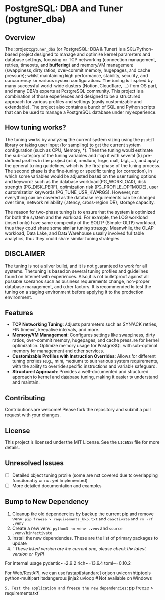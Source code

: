 # PostgreSQL: DBA and Tuner (pgtuner_dba)

## Overview

The :project:`pgtuner_dba` (or PostgreSQL: DBA & Tuner) is a SQL/Python-based project designed to manage and optimize kernel parameters and database settings, focusing on TCP networking (connection management, retries, timeouts, and **buffering**) and memory/VM management (swappiness, dirty ratios, over-commit memory, hugepages, and cache pressure); whilst maintaining high performance, stability, security, and concurrency for various system configurations. The tuning is inspired by many successful world-wide clusters (Notion, Cloudflare, ...) from OS part, and many DBA's experts at PostgreSQL community. This project is a combination of those experiences and designed to be a structured approach for various profiles and settings (easily customizable and extendable). The project also contains a bunch of SQL and Python scripts that can be used to manage a PostgreSQL database under my experience.

## How tuning works?

The tuning works by analyzing the current system sizing using the `psutil` library or taking user input (for sampling) to get the current system configuration (such as CPU, Memory, *). Then the tuning would estimate the sub-category of the tuning variables and map it with several (5) pre-defined profiles in the project (mini, medium, large, mall, bigt, ...), and apply the general tuning guidelines, which is the first-phase of the tuning process. The second phase is the fine-tuning or specific tuning (or correction), in which some variables would be adjusted based on the user tuning options and keywords such as the database workload (PG_WORKLOAD), disk strength (PG_DISK_PERF), optimization risk (PG_PROFILE_OPTMODE), user customization keywords (PG_TUNE_USR_KWARGS). However, not everything can be covered as the  database requirements can be changed over time, network reliability (latency, cross-region DR), storage capacity. 

The reason for two-phase tuning is to ensure that the system is optimized for both the system and the workload. For example, the LOG workload (insert only) have same complexity of the SOLTP (Simple-OLTP) workload, thus they could share some similar tuning strategy. Meanwhile, the OLAP workload, Data Lake, and Data Warehouse usually involved full table analytics, thus they could share similar tuning strategies. 

## DISCLAIMER

The tuning is not a silver bullet, and it is not guaranteed to work for all systems. The tuning is based on several tuning profiles and guidelines found on Internet with experiences. Also,it is not bulletproof against all possible scenarios such as business requirements change, non-proper database management, and other factors. It is recommended to test the tuning on a staging environment before applying it to the production environment. 

## Features

- **TCP Networking Tuning**: Adjusts parameters such as SYN/ACK retries, FIN timeout, keepalive intervals, and more.
- **Memory/VM Management**: Configures settings like swappiness, dirty ratios, over-commit memory, hugepages, and cache pressure for kernel optimization. Optimize memory usage for PostgreSQL with sub-optimal memory for management and other services.
- **Customizable Profiles with Instruction Overrides**: Allows for different tuning profiles (e.g., mini, medium) to suit various system requirements, with the ability to override specific instructions and variable safeguard. 
- **Structured Approach**: Provides a well-documented and structured approach to kernel and database tuning, making it easier to understand and maintain.


## Contributing

Contributions are welcome! Please fork the repository and submit a pull request with your changes.

## License

This project is licensed under the MIT License. See the `LICENSE` file for more details.

## Unresolved Issues

- [ ] Detailed object tuning profile (some are not covered due to overlapping functionality or not yet implemented)
- [ ] More detailed documentation and examples

## Bump to New Dependency

1. Cleanup the old dependencies by backup the current pip and remove venv: `pip freeze > requirements_bkp.txt` and `deactivate` and `rm -rf .venv`
2. Create a new venv: `python3 -m venv .venv` and `source .venv/bin/activate`
3. Install the new dependencies. These are the list of primary packages to update
4. `
*These listed version are the current one, please check the latest version on PyPI*

For internal usage
pydantic~=2.9.2
rich~=13.9.4
toml~=0.10.2

For Web/RestAPI, we can use
fastapi[standard] orjson uvicorn httptools
python-multipart itsdangerous jinja2
uvloop  # Not available on Windows

`
5. Test the application and freeze the new dependencies: `pip freeze  > requirements.txt`

